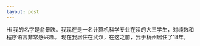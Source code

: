 ```yaml
---
layout: post
---
```


Hi 我的名字是俞景昳。我现在是一名计算机科学专业在读的大三学生，对纯数和程序语言非常感兴趣。
现在我居住在武汉，在这之前，我于杭州居住了18年。





<!-- <img src="/images/aboutme.jpg"> -->
